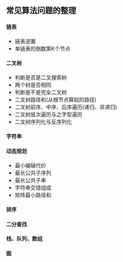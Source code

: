 ## 常见算法问题的整理

#### 链表
- 链表逆置
- 单链表的倒数第K个节点

#### 二叉树
- 判断是否是二叉搜索树
- 两个树是否相同
- 判断是不是完全二叉树
- 二叉树路径和(从根节点算起的路径)
- 二叉树前序、中序、后序遍历(递归、非递归)
- 二叉树层次遍历与之字型遍历
- 二叉树序列化与反序列化

#### 字符串
#### 动态规划
- 最小编辑代价
- 最长公共子序列
- 最长公共子串
- 字符串交错组成
- 矩阵最小路径和
#### 排序
#### 二分查找
#### 栈、队列、数组
#### 图
